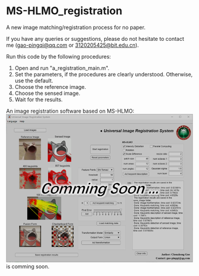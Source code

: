 # MS-HLMO_registration

A new image matching/registration process for no paper.

If you have any queries or suggestions, please do not hesitate to contact me (gao-pingqi@qq.com or 3120205425@bit.edu.cn).

Run this code by the following procedures:

1. Open and run "a_registration_main.m".
2. Set the parameters, if the procedures are clearly understood. Otherwise, use the default.
3. Choose the reference image.
4. Choose the sensed image.
5. Wait for the results.

An image registration software based on MS-HLMO:
![image](soon.jpg)
is comming soon.
